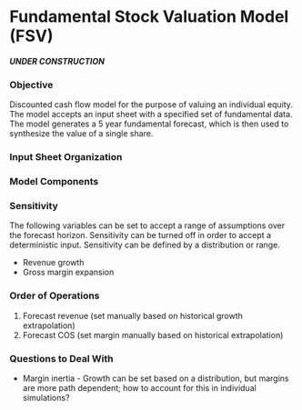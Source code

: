 # Fundamental Stock Valuation Model (FSV)

<i><b>***UNDER CONSTRUCTION***</i></b>

### Objective
Discounted cash flow model for the purpose of valuing an individual equity. The model accepts an input sheet with a specified set of fundamental data. The model generates a 5 year fundamental forecast, which is then used to synthesize the value of a single share.

### Input Sheet Organization

### Model Components



### Sensitivity
The following variables can be set to accept a range of assumptions over the forecast horizon. Sensitivity can be turned off in order to accept a deterministic input. Sensitivity can be defined by a distribution or range.

* Revenue growth
* Gross margin expansion

### Order of Operations
1) Forecast revenue (set manually based on historical growth extrapolation)
2) Forecast COS (set margin manually based on historical extrapolation)

### Questions to Deal With
* Margin inertia - Growth can be set based on a distribution, but margins are more path dependent; how to account for this in individual simulations?
